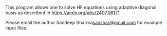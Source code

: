 This program allows one to solve HF equations using adaptive diagonal basis as described in 
https://arxiv.org/abs/2407.06171

Please email the author
Sandeep Sharma<sanshar@gmail.com> for example input files. 
